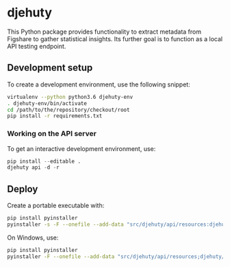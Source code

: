 djehuty
=========

This Python package provides functionality to extract metadata from Figshare
to gather statistical insights.  Its further goal is to function as a
local API testing endpoint.

## Development setup

To create a development environment, use the following snippet:
```bash
virtualenv --python python3.6 djehuty-env
. djehuty-env/bin/activate
cd /path/to/the/repository/checkout/root
pip install -r requirements.txt
```

### Working on the API server

To get an interactive development environment, use:
```python
pip install --editable .
djehuty api -d -r
```

## Deploy

Create a portable executable with:

```bash
pip install pyinstaller
pyinstaller -s -F --onefile --add-data "src/djehuty/api/resources:djehuty/api/resources" main.py -n djehuty
```

On Windows, use:

```bash
pip install pyinstaller
pyinstaller -F --onefile --add-data "src/djehuty/api/resources;djehuty/api/resources" main.py -n djehuty
```

